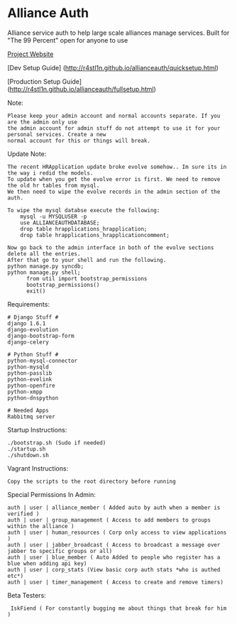 Alliance Auth
============

Alliance service auth to help large scale alliances manage services.
Built for "The 99 Percent" open for anyone to use

[Project Website](http://r4stl1n.github.io/allianceauth/)

[Dev Setup Guide] (http://r4stl1n.github.io/allianceauth/quicksetup.html)

[Production Setup Guide] (http://r4stl1n.github.io/allianceauth/fullsetup.html)

Note:

    Please keep your admin account and normal accounts separate. If you are the admin only use 
    the admin account for admin stuff do not attempt to use it for your personal services. Create a new
    normal account for this or things will break.
    
Update Note:
    
    The recent HRApplication update broke evolve somehow.. Im sure its in the way i redid the models. 
    To update when you get the evolve error is first. We need to remove the old hr tables from mysql.
    We then need to wipe the evolve records in the admin section of the auth.
    
    To wipe the mysql databse execute the following:
        mysql -u MYSQLUSER -p
        use ALLIANCEAUTHDATABASE;
        drop table hrapplications_hrapplication;
        drop table hrapplications_hrapplicationcomment;
        
    Now go back to the admin interface in both of the evolve sections delete all the entries.
    After that go to your shell and run the following.
    python manage.py syncdb;
    python manage.py shell;
          from util import bootstrap_permissions
          bootstrap_permissions()
          exit()
          
    
Requirements:

    # Django Stuff #
    django 1.6.1
    django-evolution
    django-bootstrap-form
    django-celery
    
    # Python Stuff #
    python-mysql-connector
    python-mysqld
    python-passlib
    python-evelink
    python-openfire
    python-xmpp
    python-dnspython
    
    # Needed Apps
	Rabbitmq server
        
Startup Instructions:

    ./bootstrap.sh (Sudo if needed)
    ./startup.sh
    ./shutdown.sh

Vagrant Instructions:

    Copy the scripts to the root directory before running

Special Permissions In Admin:

    auth | user | alliance_member ( Added auto by auth when a member is verified )
    auth | user | group_management ( Access to add members to groups within the alliance )
    auth | user | human_resources ( Corp only access to view applications )
    auth | user | jabber_broadcast ( Access to broadcast a message over jabber to specific groups or all)
    auth | user | blue_member ( Auto Added to people who register has a blue when adding api key)
    auth | user | corp_stats (View basic corp auth stats *who is authed etc*)
    auth | user | timer_management ( Access to create and remove timers)


Beta Testers:

     IskFiend ( For constantly bugging me about things that break for him )